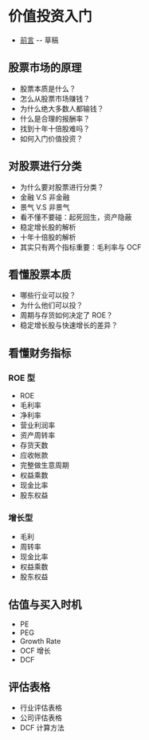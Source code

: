 # 价值投资入门

* [前言](00.md) -- 草稿

## 股票市场的原理

* 股票本质是什么？
* 怎么从股票市场赚钱？
* 为什么绝大多数人都输钱？
* 什么是合理的报酬率？
* 找到十年十倍股难吗？
* 如何入门价值投资？

## 对股票进行分类

* 为什么要对股票进行分类？
* 金融 V.S 非金融
* 景气 V.S 非景气
* 看不懂不要碰：起死回生，资产隐蔽
* 稳定增长股的解析
* 十年十倍股的解析
* 其实只有两个指标重要：毛利率与 OCF

## 看懂股票本质

* 哪些行业可以投？
* 为什么他们可以投？
* 周期与存货如何决定了 ROE？
* 稳定增长股与快速增长的差异？

## 看懂财务指标

### ROE 型

* ROE
* 毛利率
* 净利率
* 营业利润率
* 资产周转率
* 存货天数
* 应收帐款
* 完整做生意周期
* 权益乘数
* 现金比率
* 股东权益

### 增长型

* 毛利
* 周转率
* 现金比率
* 权益乘数
* 股东权益

## 估值与买入时机

* PE
* PEG
* Growth Rate
* OCF 增长
* DCF

## 评估表格

* 行业评估表格
* 公司评估表格
* DCF 计算方法
